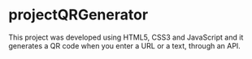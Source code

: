 # projectQRGenerator
This project was developed using HTML5, CSS3 and JavaScript and it generates a QR code when you enter a URL or a text, through an API.
